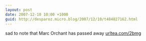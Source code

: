 ```yaml
---
layout: post
date: 2007-12-10 10:00 +1000
guid: http://desparoz.micro.blog/2007/12/10/t484827162.html
---
```

sad to note that Marc Orchant has passed away [urltea.com/2bmg](http://urltea.com/2bmg)
